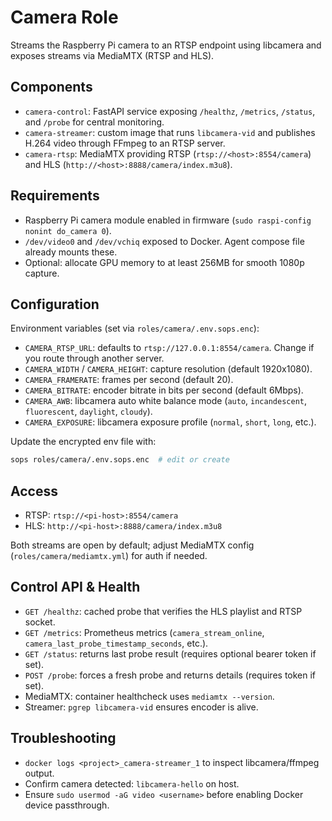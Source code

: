# Camera Role

Streams the Raspberry Pi camera to an RTSP endpoint using libcamera and exposes streams via MediaMTX (RTSP and HLS).

## Components

- `camera-control`: FastAPI service exposing `/healthz`, `/metrics`, `/status`, and `/probe` for central monitoring.
- `camera-streamer`: custom image that runs `libcamera-vid` and publishes H.264 video through FFmpeg to an RTSP server.
- `camera-rtsp`: MediaMTX providing RTSP (`rtsp://<host>:8554/camera`) and HLS (`http://<host>:8888/camera/index.m3u8`).

## Requirements

- Raspberry Pi camera module enabled in firmware (`sudo raspi-config nonint do_camera 0`).
- `/dev/video0` and `/dev/vchiq` exposed to Docker. Agent compose file already mounts these.
- Optional: allocate GPU memory to at least 256MB for smooth 1080p capture.

## Configuration

Environment variables (set via `roles/camera/.env.sops.enc`):

- `CAMERA_RTSP_URL`: defaults to `rtsp://127.0.0.1:8554/camera`. Change if you route through another server.
- `CAMERA_WIDTH` / `CAMERA_HEIGHT`: capture resolution (default 1920x1080).
- `CAMERA_FRAMERATE`: frames per second (default 20).
- `CAMERA_BITRATE`: encoder bitrate in bits per second (default 6Mbps).
- `CAMERA_AWB`: libcamera auto white balance mode (`auto`, `incandescent`, `fluorescent`, `daylight`, `cloudy`).
- `CAMERA_EXPOSURE`: libcamera exposure profile (`normal`, `short`, `long`, etc.).

Update the encrypted env file with:

```bash
sops roles/camera/.env.sops.enc  # edit or create
```

## Access

- RTSP: `rtsp://<pi-host>:8554/camera`
- HLS: `http://<pi-host>:8888/camera/index.m3u8`

Both streams are open by default; adjust MediaMTX config (`roles/camera/mediamtx.yml`) for auth if needed.

## Control API & Health

- `GET /healthz`: cached probe that verifies the HLS playlist and RTSP socket.
- `GET /metrics`: Prometheus metrics (`camera_stream_online`, `camera_last_probe_timestamp_seconds`, etc.).
- `GET /status`: returns last probe result (requires optional bearer token if set).
- `POST /probe`: forces a fresh probe and returns details (requires token if set).
- MediaMTX: container healthcheck uses `mediamtx --version`.
- Streamer: `pgrep libcamera-vid` ensures encoder is alive.

## Troubleshooting

- `docker logs <project>_camera-streamer_1` to inspect libcamera/ffmpeg output.
- Confirm camera detected: `libcamera-hello` on host.
- Ensure `sudo usermod -aG video <username>` before enabling Docker device passthrough.